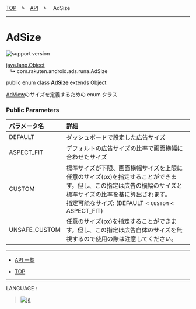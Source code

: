 [TOP](/README.md#top)　>　[API](./README.md)　>　 AdSize

---

# AdSize

![support version](http://img.shields.io/badge/runa-1.0.0+-blueviolet.svg?style=flat)

[java.lang.Object](https://developer.android.com/reference/java/lang/Object.html)<br>
&nbsp;&nbsp;&nbsp;↳&nbsp;com.rakuten.android.ads.runa.AdSize

public enum class **AdSize** extends [Object](https://developer.android.com/reference/java/lang/Object.html)<br>

[AdView](./AdView.md)のサイズを定義するための enum クラス

### Public Parameters

| パラメータ名  | 詳細                                                                                                                                                                                                              |
| :------------ | :---------------------------------------------------------------------------------------------------------------------------------------------------------------------------------------------------------------- |
| DEFAULT       | ダッシュボードで設定した広告サイズ                                                                                                                                                                                |
| ASPECT_FIT    | デフォルトの広告サイズの比率で画面横幅に合わせたサイズ                                                                                                                                                            |
| CUSTOM        | 標準サイズが下限、画面横幅サイズを上限に任意のサイズ(px)を指定することができます。但し、この指定は広告の横幅のサイズと標準サイズの比率を基に算出されます。<br>指定可能なサイズ: (DEFAULT < `CUSTOM` < ASPECT_FIT) |
| UNSAFE_CUSTOM | 任意のサイズ(px)を指定することができます。但し、この指定は広告自体のサイズを無視するので使用の際は注意してください。                                                                                              |

---

- [API 一覧](./README.md)

- [TOP](../#top)

---

LANGUAGE :

> [![ja](/doc/img/lang/ja.png)](/doc/api/AdSize.md)
